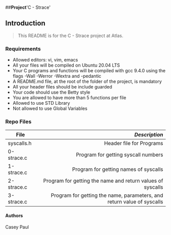 ##**Project**'C - Strace'

## Introduction
> This README is for the C - Strace project at Atlas.

### Requirements
- Allowed editors: vi, vim, emacs
- All your files will be compiled on Ubuntu 20.04 LTS
- Your C programs and functions will be compiled with gcc 9.4.0 using the flags -Wall -Werror -Wextra and -pedantic
- A README.md file, at the root of the folder of the project, is mandatory
- All your header files should be include guarded
- Your code should use the Betty style
- You are allowed to have more than 5 functions per file
- Allowed to use STD Library
- Not allowed to use Global Variables

### Repo Files
| **File** | *__Description__* |
|----------|----------------:|
|syscalls.h| Header file for Programs|
|0-strace.c| Program for getting syscall numbers|
|1-strace.c| Program for getting names of syscalls|
|2-strace.c| Program for getting the name and return values of syscalls|
|3-strace.c| Program for getting the name, parameters, and return value of syscalls|

#### Authors
Casey Paul

